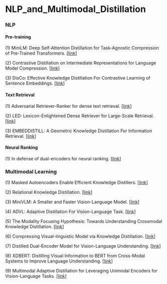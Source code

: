 # NLP_and_Multimodal_Distillation

### NLP

#### Pre-training

(1) MiniLM: Deep Self-Attention Distillation for Task-Agnostic Compression of Pre-Trained Transformers. \[[link](https://arxiv.org/abs/2002.10957.pdf)\]

(2) Contrastive Distillation on Intermediate Representations for Language Model Compression. \[[link](https://arxiv.org/abs/2009.14167.pdf)\]

(3) DisCo: Effective Knowledge Distillation For Contrastive Learning of Sentence Embeddings. \[[link](https://arxiv.org/abs/2112.05638.pdf)\]

#### Text Retrieval

(1) Adversarial Retriever-Ranker for dense text retrieval. \[[link](https://arxiv.org/abs/2110.03611.pdf)\]

(2) LED: Lexicon-Enlightened Dense Retriever for Large-Scale Retrieval. \[[link](https://arxiv.org/pdf/2208.13661.pdf)\]

(3) EMBEDDISTILL: A Geometric Knowledge Distillation For Information Retrieval. \[[link](https://openreview.net/pdf?id=-aEuKX6zQKmr)\]

#### Neural Ranking

(1) In defense of dual-encoders for neural ranking. \[[link](https://proceedings.mlr.press/v162/menon22a/menon22a.pdf)\]

### Multimodal Learning

(1) Masked Autoencoders Enable Efficient Knowledge Distillers. \[[link](https://arxiv.org/pdf/2208.12256.pdf)\]

(2) Relational Knowledge Distillation. \[[link](https://arxiv.org/abs/1904.05068.pdf)\]

(3) MiniVLM: A Smaller and Faster Vision-Language Model. \[[link](https://arxiv.org/abs/2012.06946.pdf)\]

(4) ADVL: Adaptive Distillation For Vision-Language Task. \[[link](https://openreview.net/pdf?id=8-2sjUPp_YD)\]

(5) The Modality Focusing Hypothesis: Towards Understanding Crossmodal Knowledge Distillation. \[[link](https://openreview.net/pdf?id=w0QXrZ3N-s)\]

(6) Compressing Visual-linguistic Model via Knowledge Distillation. \[[link](https://arxiv.org/abs/2104.02096.pdf)\]

(7) Distilled Dual-Encoder Model for Vision-Language Understanding. \[[link](https://arxiv.org/abs/2112.08723.pdf)\]

(8) XDBERT: Distilling Visual Information to BERT from Cross-Modal Systems to Improve Language Understanding. \[[link](https://aclanthology.org/2022.acl-short.52.pdf)\]

(9) Multimodal Adaptive Distillation for Leveraging Unimodal Encoders for Vision-Language Tasks. \[[link](https://arxiv.org/pdf/2204.10496.pdf)\]






